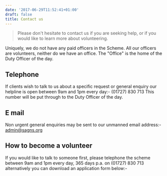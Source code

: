 ```yaml
---
date: '2017-06-29T11:52:41+01:00'
draft: false
title: Contact us
---
```


> Please don't hesitate to contact us if you are seeking help, or if you would like to learn more about volunteering.


Uniquely, we do not have any paid officers in the Scheme.  All our officers are volunteers, neither do we have an office.  The "Office" is the home of the Duty Officer of the day.

## Telephone
If clients wish to talk to us about a specific request or general enquiry our helpline is open between 9am and 1pm every day:-
(01727) 830 713
This number will be put through to the Duty Officer of the day.


## E mail
Non urgent general enquiries may be sent to our unmanned email address:-
<a href="mailto:admin@sagns.org">admin@sagns.org</a>

## How to become a volunteer
If you would like to talk to someone first, please telephone the scheme between 9am and 1pm every day, 365 days p.a. on
(01727) 830 713 alternatively you can download an application form below:-

